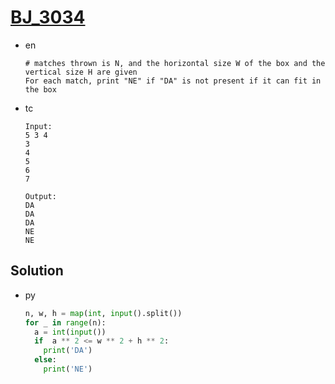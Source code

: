 # [BJ_3034](https://acmicpc.net/problem/3034)

* en

  ```en
  # matches thrown is N, and the horizontal size W of the box and the vertical size H are given
  For each match, print "NE" if "DA" is not present if it can fit in the box
  ```

* tc

  ```tc
  Input:
  5 3 4
  3
  4
  5
  6
  7

  Output:
  DA
  DA
  DA
  NE
  NE
  ```

## Solution

* py

  ```py
  n, w, h = map(int, input().split())
  for _ in range(n):
    a = int(input())
    if  a ** 2 <= w ** 2 + h ** 2:
      print('DA')
    else:
      print('NE')
  ```
